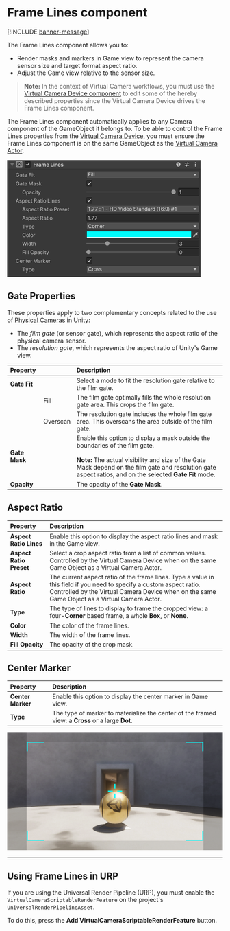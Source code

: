 # Frame Lines component

[!INCLUDE [banner-message](banner-message.md)]

The Frame Lines component allows you to:
* Render masks and markers in Game view to represent the camera sensor size and target format aspect ratio.
* Adjust the Game view relative to the sensor size.

>**Note:** In the context of Virtual Camera workflows, you must use the [Virtual Camera Device component](ref-component-virtual-camera-device.md) to edit some of the hereby described properties since the Virtual Camera Device drives the Frame Lines component.

The Frame Lines component automatically applies to any Camera component of the GameObject it belongs to. To be able to control the Frame Lines properties from the [Virtual Camera Device](ref-component-virtual-camera-device.md), you must ensure the Frame Lines component is on the same GameObject as the [Virtual Camera Actor](ref-component-virtual-camera-actor.md).

![Film Format Controls](images/ref-component-frame-lines.png)

## Gate Properties

These properties apply to two complementary concepts related to the use of [Physical Cameras](https://docs.unity3d.com/Manual/PhysicalCameras.html) in Unity:
* The _film gate_ (or sensor gate), which represents the aspect ratio of the physical camera sensor.
* The _resolution gate_, which represents the aspect ratio of Unity's Game view.

| **Property** | | **Description** |
|:---|:---|:---|
| **Gate Fit** |  | Select a mode to fit the resolution gate relative to the film gate. |
|| Fill | The film gate optimally fills the whole resolution gate area. This crops the film gate. |
|| Overscan | The resolution gate includes the whole film gate area. This overscans the area outside of the film gate. |
| **Gate Mask** || Enable this option to display a mask outside the boundaries of the film gate.<br /><br />**Note:** The actual visibility and size of the Gate Mask depend on the film gate and resolution gate aspect ratios, and on the selected **Gate Fit** mode. |
| **Opacity** || The opacity of the **Gate Mask**. |

## Aspect Ratio

| **Property** | **Description** |
|:---|:---|
| **Aspect Ratio Lines** | Enable this option to display the aspect ratio lines and mask in the Game view. |
| **Aspect Ratio Preset** | Select a crop aspect ratio from a list of common values. Controlled by the Virtual Camera Device when on the same Game Object as a Virtual Camera Actor. |
| **Aspect Ratio** | The current aspect ratio of the frame lines. Type a value in this field if you need to specify a custom aspect ratio. Controlled by the Virtual Camera Device when on the same Game Object as a Virtual Camera Actor. |
| **Type** | The type of lines to display to frame the cropped view: a four-**Corner** based frame, a whole **Box**, or **None**. |
| **Color** | The color of the frame lines. |
| **Width** | The width of the frame lines. |
| **Fill Opacity** | The opacity of the crop mask. |

## Center Marker

| **Property** | **Description** |
|:---|:---|
| **Center Marker** | Enable this option to display the center marker in Game view. |
| **Type** | The type of marker to materialize the center of the framed view: a **Cross** or a large **Dot**. |

![Frame Lines Example](images/format-mask-reference.png)

---
## Using Frame Lines in URP

If you are using the Universal Render Pipeline (URP), you must enable the `VirtualCameraScriptableRenderFeature` on the project's `UniversalRenderPipelineAsset`.

To do this, press the **Add VirtualCameraScriptableRenderFeature** button.
